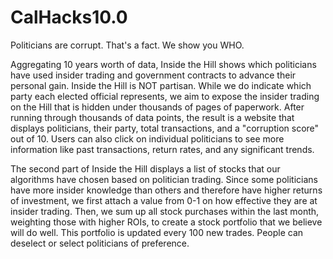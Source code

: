 # CalHacks10.0
 
Politicians are corrupt. That's a fact. We show you WHO.


Aggregating 10 years worth of data, Inside the Hill shows which politicians have used insider trading and government contracts to advance their personal gain. Inside the Hill is NOT partisan. While we do indicate which party each elected official represents, we aim to expose the insider trading on the Hill that is hidden under thousands of pages of paperwork. After running through thousands of data points, the result is a website that displays politicians, their party, total transactions, and a "corruption score" out of 10. Users can also click on individual politicians to see more information like past transactions, return rates, and any significant trends.


The second part of Inside the Hill displays a list of stocks that our algorithms have chosen based on politician trading. Since some politicians have more insider knowledge than others and therefore have higher returns of investment, we first attach a value from 0-1 on how effective they are at insider trading. Then, we sum up all stock purchases within the last month, weighting those with higher ROIs, to create a stock portfolio that we believe will do well. This portfolio is updated every 100 new trades. People can deselect or select politicians of preference.

